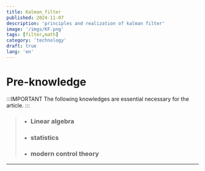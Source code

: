 ```yaml
---
title: Kalman_filter
published: 2024-11-07
description: 'principles and realization of kalman filter'
image: '/imgs/KF.png'
tags: [filter,math]
category: 'technology'
draft: true 
lang: 'en'
---
```

# Pre-knowledge 
:::IMPORTANT
The following knowledges are essential necessary for the article.
:::
>* ### Linear algebra
>* ### statistics
>* ### modern control theory
---
